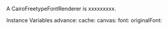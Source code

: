 A CairoFreetypeFontRenderer is xxxxxxxxx.Instance Variables	advance:		<Object>	cache:		<Object>	canvas:		<Object>	font:		<Object>	originalFont:		<Object>	surface:		<Object>	utfConverter:		<Object>advance	- xxxxxcache	- xxxxxcanvas	- xxxxxfont	- xxxxxoriginalFont	- xxxxxsurface	- xxxxxutfConverter	- xxxxx